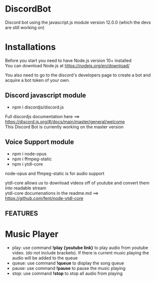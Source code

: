 # DiscordBot
Discord bot using the javascript.js module version 12.0.0 (which the devs are still working on)


# Installations
Before you start you need to have Node.js version 10+ installed <br>
You can download Node.js at https://nodejs.org/en/download/ <br>

You also need to go to the discord's developers page to create a bot and acquire a bot token of your own.


**Discord javascript module**
-----------------------------
- npm i discordjs/discord.js

Full discordjs documentation here ==> https://discord.js.org/#/docs/main/master/general/welcome <br>
This Discord Bot is currently working on the master version

**Voice Support module**
-----------------------------
- npm i node-opus
- npm i ffmpeg-static
- npm i ytdl-core 

node-opus and ffmpeg-static is for audio support

ytdl-core allows us to download videos off of youtube and convert them into readable stream <br>
ytdl-core documenations in the readme.md ==> https://github.com/fent/node-ytdl-core

## FEATURES
Music Player
================
- play: use command **!play {youtube link}** to play audio from youtube video. (do not include brackets). If there is current music playing the audio will be added to the queue
- queue: use command **!queue** to display the song queue
- pause: use command **!pause** to pause the music playing
- stop: use command **!stop** to stop all audio from playing
